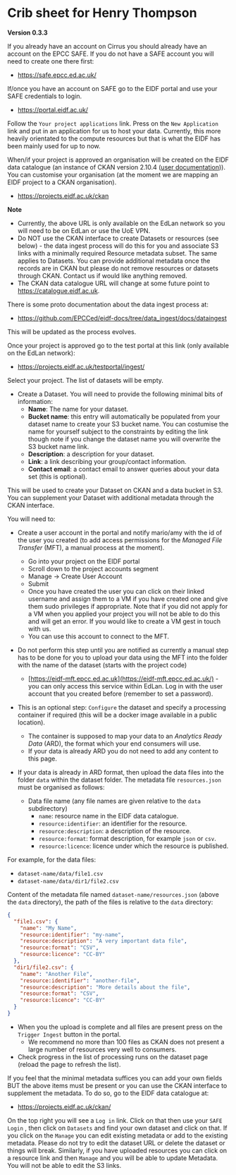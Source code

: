 # Crib sheet for Henry Thompson

**Version 0.3.3**

If you already have an account on Cirrus you should already have an account on the EPCC SAFE. If you do not have a SAFE account you will need to create one there first:

* https://safe.epcc.ed.ac.uk/

If/once you have an account on SAFE go to the EIDF portal and use your SAFE credentials to login.

* https://portal.eidf.ac.uk/

Follow the `Your project applications` link. Press on the `New Application` link and put in an application for us to host your data. Currently, this more heavily orientated to the compute resources but that is what the EIDF has been mainly used for up to now.

When/if your project is approved an organisation will be created on the EIDF data catalogue (an instance of CKAN version 2.10.4 ([user documentation](https://docs.ckan.org/en/2.10/user-guide.html))). You can customise your organisation (at the moment we are mapping an EIDF project to a CKAN organisation).

* https://projects.eidf.ac.uk/ckan

**Note**

* Currently, the above URL is only available on the EdLan network so you will need to be on EdLan or use the UoE VPN.
* Do NOT use the CKAN interface to create Datasets or resources (see below) - the data ingest process will do this for you and associate S3 links with a minimally required Resource metadata subset. The same applies to Datasets. You can provide additional metadata once the records are in CKAN but please do not remove resources or datasets through CKAN. Contact us if would like anything removed.
* The CKAN data catalogue URL will change at some future point to https://catalogue.eidf.ac.uk.

There is some proto documentation about the data ingest process at:

* https://github.com/EPCCed/eidf-docs/tree/data_ingest/docs/dataingest

This will be updated as the process evolves.

Once your project is approved go to the test portal at this link (only available on the EdLan network):

* https://projects.eidf.ac.uk/testportal/ingest/

Select your project. The list of datasets will be empty.

* Create a Dataset. You will need to provide the following minimal bits of information:
  * **Name**: The name for your dataset.
  * **Bucket name**: this entry will automatically be populated from your dataset name to create your S3 bucket name. You can costumise the name for yourself subject to the constraints by editing the link though note if you change the dataset name you will overwrite the S3 bucket name link.
  * **Description**: a description for your dataset.
  * **Link**: a link describing your group/contact information.
  * **Contact email**: a contact email to answer queries about your data set (this is optional).
  

This will be used to create your Dataset on CKAN and a data bucket in S3. You can supplement your Dataset with additional metadata through the CKAN interface.

You will need to:

* Create a user account in the portal and notify mario/amy with the id of the user you created (to add access permissions for the *Managed File Transfer* (MFT), a manual process at the moment).
  * Go into your project on the EIDF portal
  * Scroll down to the project accounts segment
  * Manage -> Create User Account
  * Submit
  * Once you have created the user you can click on their linked username and assign them to a VM if you have created one and give them sudo privileges if appropriate. Note that if you did not apply for a VM when you applied your project you will not be able to do this and will get an error. If you would like to create a VM gest in touch with us.
  * You can use this account to connect to the MFT.

* Do not perform this step until you are notified as currently a manual step has to be done for you to upload your data using the MFT into the folder with the name of the dataset (starts with the project code) 
  * [https://eidf-mft.epcc.ed.ac.uk](https://eidf-mft.epcc.ed.ac.uk/) - you can only access this service within EdLan. Log in with the user account that you created before (remember to set a password).

* This is an optional step: `Configure` the dataset and specify a processing container if required (this will be a docker image available in a public location). 
  * The container is supposed to map your data to an *Analytics Ready Data* (ARD), the format which your end consumers will use.
  * If your data is already ARD you do not need to add any content to this page.

* If your data is already in ARD format, then upload the data files into the folder `data` within the dataset folder. The metadata file `resources.json` must be organised as follows:
  * Data file name (any file names are given relative to the `data` subdirectory)
    * `name`: resource name in the EIDF data catalogue.
    * `resource:identifier`: an identifier for the resource.
    * `resource:description`: a description of the resource.
    * `resource:format`: format description, for example `json` or `csv`.
    * `resource:licence`: licence under which the resource is published.

For example, for the data files:

* `dataset-name/data/file1.csv`
* `dataset-name/data/dir1/file2.csv`

Content of the metadata file named `dataset-name/resources.json` (above the `data` directory), the path of the files is relative to the `data` directory:
```json
{
  "file1.csv": {
    "name": "My Name",
    "resource:identifier": "my-name",
    "resource:description": "A very important data file",
    "resource:format": "CSV",
    "resource:licence": "CC-BY"
  },
  "dir1/file2.csv": {
    "name": "Another File",
    "resource:identifier": "another-file",
    "resource:description": "More details about the file",
    "resource:format": "CSV",
    "resource:licence": "CC-BY"
  }
}
```

* When you the upload is complete and all files are present press on the `Trigger Ingest` button in the portal.
  * We recommend no more than 100 files as CKAN does not present a large number of resources very well to consumers.
* Check progress in the list of processing runs on the dataset page (reload the page to refresh the list).

If you feel that the minimal metadata suffices you can add your own fields BUT the above items must be present or you can use the CKAN interface to supplement the metadata. To do so, go to the EIDF data catalogue at:

* https://projects.eidf.ac.uk/ckan/

On the top right you will see a `Log in` link. Click on that then use your `SAFE Login` , then click on `Datasets` and find your own dataset and click on that. If you click on the `Manage` you can edit existing metadata or add to the existing metadata. Please do not try to edit the dataset URL or delete the dataset or things will break. Similarly, if you have uploaded resources you can click on a resource link and then `Manage` and you will be able to update Metadata. You will not be able to edit the S3 links.

